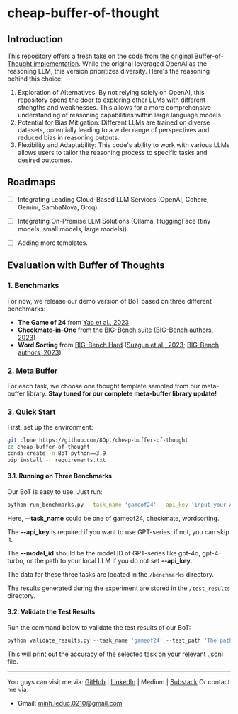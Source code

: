 # cheap-buffer-of-thought

## Introduction

This repository offers a fresh take on the code from [the original Buffer-of-Thought implementation](https://github.com/YangLing0818/buffer-of-thought-llm). While the original leveraged OpenAI as the reasoning LLM, this version prioritizes diversity. Here's the reasoning behind this choice:

1. Exploration of Alternatives: By not relying solely on OpenAI, this repository opens the door to exploring other LLMs with different strengths and weaknesses. This allows for a more comprehensive understanding of reasoning capabilities within large language models.
2. Potential for Bias Mitigation: Different LLMs are trained on diverse datasets, potentially leading to a wider range of perspectives and reduced bias in reasoning outputs.
3. Flexibility and Adaptability: This code's ability to work with various LLMs allows users to tailor the reasoning process to specific tasks and desired outcomes.


## Roadmaps

- [ ] Integrating Leading Cloud-Based LLM Services (OpenAI, Cohere, Gemini, SambaNova, Groq).
- [ ] Integrating On-Premise LLM Solutions (Ollama, HuggingFace (tiny models, small models, large models)). 
- [ ] Adding more templates. 


## Evaluation with Buffer of Thoughts

### 1. Benchmarks 

For now, we release our demo version of BoT based on three different benchmarks:

- **The Game of 24** from [Yao et al., 2023](https://github.com/princeton-nlp/tree-of-thought-llm)
- **Checkmate-in-One** from [the BIG-Bench suite](https://github.com/google/BIG-bench/tree/main) [(BIG-Bench authors, 2023)](https://arxiv.org/abs/2206.04615)
- **Word Sorting** from [BIG-Bench Hard](https://github.com/suzgunmirac/BIG-Bench-Hard) ([Suzgun et al., 2023](https://arxiv.org/abs/2210.09261); [BIG-Bench authors, 2023](https://github.com/google/BIG-bench/tree/main))

### 2. Meta Buffer

For each task, we choose one thought template sampled from our meta-buffer library. **Stay tuned for our complete meta-buffer library update!**

### 3. Quick Start

First, set up the environment:

```bash
git clone https://github.com/8Opt/cheap-buffer-of-thought
cd cheap-buffer-of-thought
conda create -n BoT python==3.9 
pip install -r requirements.txt
```

#### 3.1. Running on Three Benchmarks

Our BoT is easy to use. Just run:

```bash
python run_benchmarks.py --task_name 'gameof24' --api_key 'input your API key here if you want to use GPT-4' --model_id 'the model ID of GPT-4 or the path to your local LLM'
```

Here, **--task_name** could be one of gameof24, checkmate, wordsorting.

The **--api_key** is required if you want to use GPT-series; if not, you can skip it.

The **--model_id** should be the model ID of GPT-series like gpt-4o, gpt-4-turbo, or the path to your local LLM if you do not set **--api_key**.

The data for these three tasks are located in the `/benchmarks` directory.

The results generated during the experiment are stored in the `/test_results` directory.

#### 3.2. Validate the Test Results

Run the command below to validate the test results of our BoT:

```python
python validate_results.py --task_name 'gameof24' --test_path 'The path to the .jsonl file you want to validate'
```

This will print out the accuracy of the selected task on your relevant .jsonl file.

---

You guys can visit me via: [GitHub](https://github.com/MinLee0210) | [LinkedIn](www.linkedin.com/in/minhle007) | Medium | [Substack](https://minhleduc.substack.com/) 
Or contact me via: 
+ Gmail: minh.leduc.0210@gmail.com